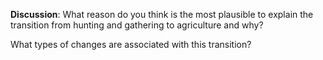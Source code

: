 **Discussion**:
What reason do you think is the most plausible to explain the transition from hunting and gathering to agriculture and why? 

What types of changes are associated with this transition?

